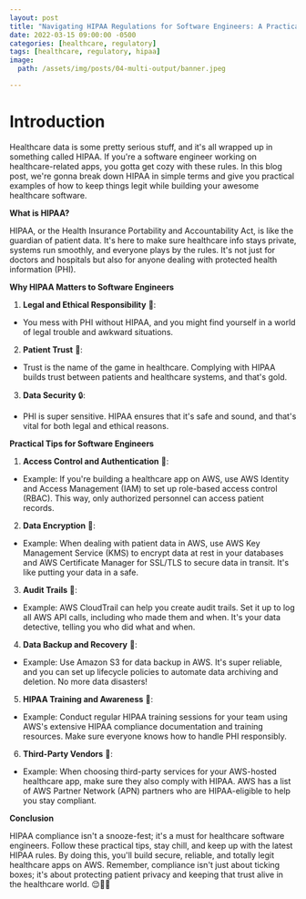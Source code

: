 ```yaml
---
layout: post
title: "Navigating HIPAA Regulations for Software Engineers: A Practical Guide "
date: 2022-03-15 09:00:00 -0500
categories: [healthcare, regulatory]
tags: [healthcare, regulatory, hipaa]
image:
  path: /assets/img/posts/04-multi-output/banner.jpeg

---
```


# Introduction

Healthcare data is some pretty serious stuff, and it's all wrapped up in something called HIPAA. If you're a software engineer working on healthcare-related apps, you gotta get cozy with these rules. In this blog post, we're gonna break down HIPAA in simple terms and give you practical examples of how to keep things legit while building your awesome healthcare software.

**What is HIPAA?**

HIPAA, or the Health Insurance Portability and Accountability Act, is like the guardian of patient data. It's here to make sure healthcare info stays private, systems run smoothly, and everyone plays by the rules. It's not just for doctors and hospitals but also for anyone dealing with protected health information (PHI).

**Why HIPAA Matters to Software Engineers**

1. **Legal and Ethical Responsibility** 📜:

  - You mess with PHI without HIPAA, and you might find yourself in a world of legal trouble and awkward situations.

2. **Patient Trust** 🤝:

  - Trust is the name of the game in healthcare. Complying with HIPAA builds trust between patients and healthcare systems, and that's gold.

3. **Data Security** 🔒:

  - PHI is super sensitive. HIPAA ensures that it's safe and sound, and that's vital for both legal and ethical reasons.

**Practical Tips for Software Engineers**

1. **Access Control and Authentication** 🚪:

  - Example: If you're building a healthcare app on AWS, use AWS Identity and Access Management (IAM) to set up role-based access control (RBAC). This way, only authorized personnel can access patient records.

2. **Data Encryption** 🔐:

  - Example: When dealing with patient data in AWS, use AWS Key Management Service (KMS) to encrypt data at rest in your databases and AWS Certificate Manager for SSL/TLS to secure data in transit. It's like putting your data in a safe.

3. **Audit Trails** 📝:

  - Example: AWS CloudTrail can help you create audit trails. Set it up to log all AWS API calls, including who made them and when. It's your data detective, telling you who did what and when.

4. **Data Backup and Recovery** 💾:

  - Example: Use Amazon S3 for data backup in AWS. It's super reliable, and you can set up lifecycle policies to automate data archiving and deletion. No more data disasters!

5. **HIPAA Training and Awareness** 🧠:

  - Example: Conduct regular HIPAA training sessions for your team using AWS's extensive HIPAA compliance documentation and training resources. Make sure everyone knows how to handle PHI responsibly.

6. **Third-Party Vendors** 🔄:

  - Example: When choosing third-party services for your AWS-hosted healthcare app, make sure they also comply with HIPAA. AWS has a list of AWS Partner Network (APN) partners who are HIPAA-eligible to help you stay compliant.

**Conclusion**

HIPAA compliance isn't a snooze-fest; it's a must for healthcare software engineers. Follow these practical tips, stay chill, and keep up with the latest HIPAA rules. By doing this, you'll build secure, reliable, and totally legit healthcare apps on AWS. Remember, compliance isn't just about ticking boxes; it's about protecting patient privacy and keeping that trust alive in the healthcare world. 😌🏥✨
